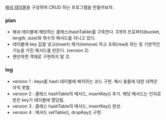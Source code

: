 <p>
<a href="https://github.com/TaekGeunLee/study_JS-remaster-/blob/master/algorithm%20tranning/basic/hash.md">해쉬 테이블</a>을 구성하여 CRUD 하는 프로그램을 만들어보자.
</p>

### plan
* 해쉬 테이블에 해당하는 클래스(hashTable)를 구축한다. 3개의 프로퍼티(bucket, length, size)와 복수의 메서드를 지니고 있다.
* 테이블에 key 값을 넣고(insert) 제거(remove) 하고 조회(read) 하는 등 기본적인 기능을 가진 메서드를 만든다. (version 2)
* 왠만하면 객체로 구현하지 말 것.

### log

* version 1 : keys를 hash 테이블에 배치하는 코드 구현. 해시 충돌에 대한 대책은 아직 못함.
* version 2 : 클래스 hashTable의 메서드, insertKey() 추가. 해당 메서드는 인자로 받은 key가 테이블에 할당됨.
* version 3 : 클래스 hashTable의 메서드, insertKey() 완성.
* version 4 : 메서드 setTable(), dropKey() 구현.